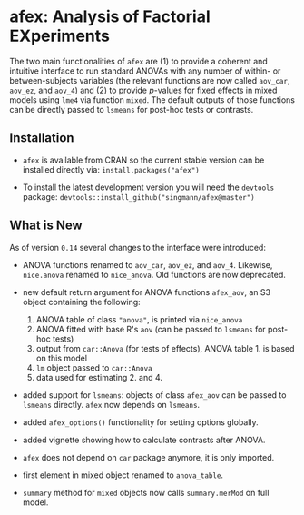 afex: Analysis of Factorial EXperiments
====

The two main functionalities of `afex` are (1) to provide a coherent and intuitive interface to run standard ANOVAs with any number of within- or between-subjects variables (the relevant functions are now called `aov_car`, `aov_ez`, and `aov_4`) and (2) to provide *p*-values for fixed effects in mixed models using `lme4` via function `mixed`. The default outputs of those functions can be directly passed to `lsmeans` for post-hoc tests or contrasts. 


## Installation

- `afex` is available from CRAN so the current stable version can be installed directly via: 
  `install.packages("afex")`

- To install the latest development version you will need the `devtools` package: 
  `devtools::install_github("singmann/afex@master")`


## What is New

As of version `0.14` several changes to the interface were introduced:

- ANOVA functions renamed to `aov_car`, `aov_ez`, and `aov_4`. Likewise, `nice.anova` renamed to `nice_anova`. Old functions are now deprecated.

- new default return argument for ANOVA functions `afex_aov`, an S3 object containing the following:
  1. ANOVA table of class `"anova"`, is printed via `nice_anova`
  2. ANOVA fitted with base R's `aov` (can be passed to `lsmeans` for post-hoc tests)
  3. output from `car::Anova` (for tests of effects), ANOVA table 1. is based on this model
  4. `lm` object passed to `car::Anova`
  5. data used for estimating 2. and 4.
        
-  added support for `lsmeans`: objects of class `afex_aov` can be passed to `lsmeans` directly. `afex` now depends on `lsmeans`.
    
- added `afex_options()` functionality for setting options globally.
    
- added vignette showing how to calculate contrasts after ANOVA.
    
- `afex` does not depend on `car` package anymore, it is only imported.
    
- first element in mixed object renamed to `anova_table`.
    
- `summary` method for `mixed` objects now calls `summary.merMod` on full model.
